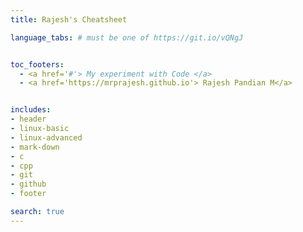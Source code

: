 ```yaml
---
title: Rajesh's Cheatsheet

language_tabs: # must be one of https://git.io/vQNgJ


toc_footers:
  - <a href='#'> My experiment with Code </a>
  - <a href='https://mrprajesh.github.io'> Rajesh Pandian M</a>


includes:
- header
- linux-basic
- linux-advanced
- mark-down
- c
- cpp
- git
- github
- footer

search: true
---
```


